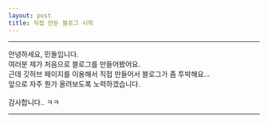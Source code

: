```yaml
---
layout: post
title: 직접 만든 블로그 시작
---
```

---

안녕하세요, 민돌입니다.<br>
여러분 제가 처음으로 블로그를 만들어봤어요.<br>
근데 깃허브 페이지를 이용해서 직접 만들어서 블로그가 좀 투박해요...<br>
앞으로 자주 뭔가 올려보도록 노력하겠습니다.<br><br>
감사합니다.. ㅋㅋ<br>

---
